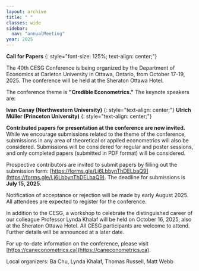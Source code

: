 ```yaml
---
layout: archive
title: " "
classes: wide
sidebar:
  nav: "annualMeeting"
year: 2025
---
```

<!--
{:refdef: style="text-align: center;"}
![Meeting Image path](/assets/images/{{page.year}}/annualMeeting.jpg)
{: refdef}
-->

**Call for Papers**
{: style="font-size: 125%; text-align: center;"}

The 40th CESG Conference is being organized by the Department of Economics at Carleton University in Ottawa, Ontario, from October 17-19, 2025. The conference will be held at the Sheraton Ottawa Hotel.

The conference theme is **"Credible Econometrics."** The keynote speakers are: 

**Ivan Canay (Northwestern University)**
{: style="text-align: center;"}
**Ulrich Müller (Princeton University)** 
{: style="text-align: center;"}

**Contributed papers for presentation at the conference are now invited.** While we encourage submissions related to the theme of the conference, submissions in any area of theoretical or applied econometrics will also be considered. Submissions will be considered for regular and poster sessions, and only completed papers (submitted in PDF format) will be considered.

Prospective contributors are invited to submit papers by filling out the submission form: [https://forms.gle/Lj6LbbynThDELbaQ9](https://forms.gle/Lj6LbbynThDELbaQ9). The deadline for submissions is **July 15, 2025**.

Notification of acceptance or rejection will be made by early August 2025. All attendees are expected to register for the conference. 

In addition to the CESG, a workshop to celebrate the distinguished career of our colleague Professor Lynda Khalaf will be held on October 16, 2025, also at the Sheraton Ottawa Hotel. All CESG participants are welcome to attend. Further details will be announced at a later date.

For up-to-date information on the conference, please visit [https://caneconometrics.ca](https://caneconometrics.ca). 
 
Local organizers: Ba Chu, Lynda Khalaf, Thomas Russell, Matt Webb